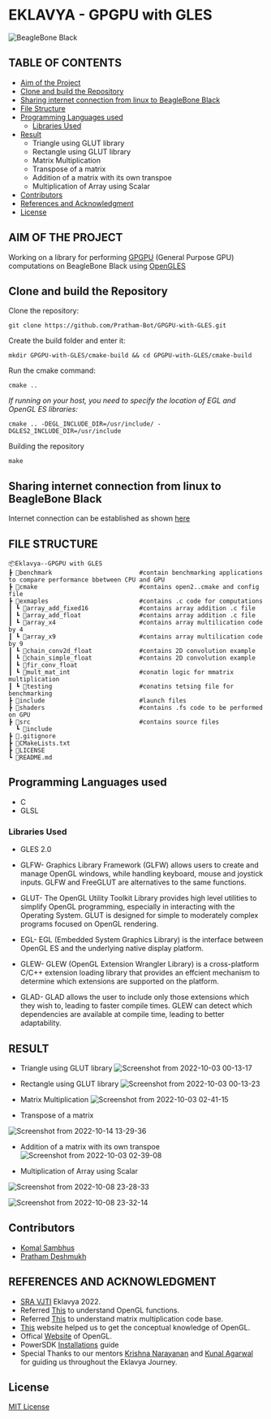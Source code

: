 # EKLAVYA - GPGPU with GLES 

![BeagleBone Black](https://beagleboard.org/static/ti/product_detail_black_sm.jpg)

## TABLE OF CONTENTS
 * [Aim of the Project](https://github.com/Pratham-Bot/GPGPU-with-GLES#aim-of-the-project)
 * [Clone and build the Repository](https://github.com/Pratham-Bot/GPGPU-with-GLES#clone-and-build-the-repository)
 * [Sharing internet connection from linux to BeagleBone Black](https://github.com/Pratham-Bot/GPGPU-with-GLES#sharing-internet-connection-from-linux-to-beaglebone-black)
 * [File Structure](https://github.com/Pratham-Bot/GPGPU-with-GLES#file-structure)
 * [Programming Languages used](https://github.com/Pratham-Bot/GPGPU-with-GLES#programming-languages-used)
      * [Libraries Used](https://github.com/Pratham-Bot/GPGPU-with-GLES#libraries-used)
 * [Result](https://github.com/Pratham-Bot/GPGPU-with-GLES#result)
     * Triangle using GLUT library
     * Rectangle using GLUT library
     * Matrix Multiplication
     * Transpose of a matrix
     * Addition of a matrix with its own transpoe
     * Multiplication of Array using Scalar
  * [Contributors](https://github.com/Pratham-Bot/GPGPU-with-GLES#contributors)
  * [References and Acknowledgment](https://github.com/Pratham-Bot/GPGPU-with-GLES#references-and-acknowledgment)
  * [License](https://github.com/Pratham-Bot/GPGPU-with-GLES#license)

## AIM OF THE PROJECT

Working on a library for performing [GPGPU](https://www.techtarget.com/whatis/definition/GPGPU-general-purpose-graphics-processing-unit) (General Purpose GPU) computations on BeagleBone Black using [OpenGLES](https://www.khronos.org/opengles/)

## Clone and build the Repository

Clone the repository:

`git clone https://github.com/Pratham-Bot/GPGPU-with-GLES.git`

Create the build folder and enter it:

`mkdir GPGPU-with-GLES/cmake-build && cd GPGPU-with-GLES/cmake-build`

Run the cmake command:

`cmake ..`

_If running on your host, you need to specify the location of EGL and OpenGL ES libraries:_

`cmake .. -DEGL_INCLUDE_DIR=/usr/include/ -DGLES2_INCLUDE_DIR=/usr/include`

Building the repository

`make`

## Sharing internet connection from linux to BeagleBone Black

 Internet connection can be established as shown [here](https://gist.github.com/pdp7/d2711b5ff1fbb000240bd8337b859412)
 
## FILE STRUCTURE
 ```
 📦Eklavya--GPGPU with GLES
 ┣ 📂benchmark                        #contain benchmarking applications to compare performance bbetween CPU and GPU
 ┣ 📂cmake                            #contains open2..cmake and config file
 ┣ 📂exmaples                         #contains .c code for computations
 ┃ ┗ 📂array_add_fixed16              #contains array addition .c file  
 ┃ ┗ 📂array_add_float                #contains array addition .c file
 ┃ ┗ 📂array_x4                       #contains array multilication code by 4
 ┃ ┗ 📂array_x9                       #contains array multilication code by 9
 ┃ ┗ 📂chain_conv2d_float             #contains 2D convolution example
 ┃ ┗ 📂chain_simple_float             #contains 2D convolution example
 ┃ ┗ 📂fir_conv_float
 ┃ ┗ 📂mult_mat_int                   #conatin logic for mmatrix multiplication
 ┃ ┗ 📂testing                        #conatins tetsing file for benchmarking
 ┣ 📂include                          #launch files
 ┣ 📂shaders                          #contains .fs code to be performed on GPU
 ┣ 📂src                              #contains source files
   ┗ 📂include
 ┣ 📜.gitignore
 ┣ 📜CMakeLists.txt
 ┣ 📜LICENSE
 ┗ 📜README.md
 ```
## Programming Languages used

* C
* GLSL

### Libraries Used
* GLES 2.0

* GLFW- Graphics Library Framework (GLFW) allows users to create and manage OpenGL windows, while handling keyboard, mouse and joystick inputs. GLFW and   FreeGLUT are alternatives to the same functions.

* GLUT- The OpenGL Utility Toolkit Library provides high level utilities to simplify OpenGL programming, especially in interacting with the Operating       System. GLUT is designed for simple to moderately complex programs focused on OpenGL rendering.

* EGL- EGL (Embedded System Graphics Library) is the interface between OpenGL ES and the underlying native display platform. 

* GLEW- GLEW (OpenGL Extension Wrangler Library) is a cross-platform C/C++ extension loading library that provides an effcient mechanism to determine       which extensions are supported on the platform.

* GLAD- GLAD allows the user to include only those extensions which they wish to, leading to faster compile times. GLEW can detect which dependencies are   available at compile time, leading to better adaptability.

## RESULT

* Triangle using GLUT library
![Screenshot from 2022-10-03 00-13-17](https://user-images.githubusercontent.com/103985810/194121880-65f25666-8654-4673-8b7b-87e90bc65775.png)

* Rectangle using GLUT library
![Screenshot from 2022-10-03 00-13-23](https://user-images.githubusercontent.com/103985810/194121950-34124aea-6552-40f1-9d03-28fdea2a3d71.png)

* Matrix Multiplication
![Screenshot from 2022-10-03 02-41-15](https://user-images.githubusercontent.com/103985810/194125209-19010c2f-f1f8-4629-b8b9-1a230740811d.png)

* Transpose of a matrix

![Screenshot from 2022-10-14 13-29-36](https://user-images.githubusercontent.com/103985810/195794471-b6f0fd97-3b53-448b-a9d6-b305726e1fcf.png)


* Addition of a matrix with its own transpoe
![Screenshot from 2022-10-03 02-39-08](https://user-images.githubusercontent.com/103985810/194125272-f3283282-d17c-40ed-acc5-f4029ab10f4b.png)

* Multiplication of Array using Scalar

![Screenshot from 2022-10-08 23-28-33](https://user-images.githubusercontent.com/103985810/195794821-7d23b2f8-c766-4a01-92c3-131dcee87eaf.png)

![Screenshot from 2022-10-08 23-32-14](https://user-images.githubusercontent.com/103985810/195794883-05a6f270-a580-49ad-b0c1-0d1b3a3d67c7.png)


## Contributors
* [Komal Sambhus](https://github.com/Komal0103)
* [Pratham Deshmukh](https://github.com/Pratham-Bot)


## REFERENCES AND ACKNOWLEDGMENT
* [SRA VJTI](https://sravjti.in/) Eklavya 2022.
* Referred [This](https://docs.gl/) to understand OpenGL functions.
* Referred [This](http://www.vizitsolutions.com/portfolio/webgl/gpgpu/matrixMultiplication.html) to understand matrix multiplication code base.
* [This]((https://learnopengl.com/Getting-started/OpenGL)) website helped us to get the conceptual knowledge of OpenGL.
* Offical [Website](https://learnopengl.com/Getting-started/OpenGL) of OpenGL.
* PowerSDK [Installations](https://jduchniewicz.github.io/gsoc2021-blog/_posts/2021-06-15-installing-powervr-sdk.html) guide
* Special Thanks to our mentors [Krishna Narayanan](https://github.com/Krishna-13-cyber) and [Kunal Agarwal](https://github.com/KunalA18) for guiding us throughout the Eklavya Journey.

## License
[MIT License](https://opensource.org/licenses/MIT)
